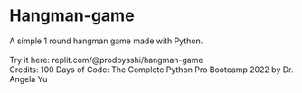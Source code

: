 # Hangman-game
A simple 1 round hangman game made with Python. <br/><br/>
Try it here: replit.com/@prodbysshi/hangman-game
<br/>
Credits:
100 Days of Code: The Complete Python Pro Bootcamp 2022 by Dr. Angela Yu
